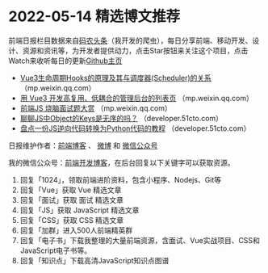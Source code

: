 # 2022-05-14 精选博文推荐

前端日报栏目数据来自[码农头条](http://hao.caibaojian.com.cn/)（我开发的爬虫），每日分享前端、移动开发、设计、资源和资讯等，为开发者提供动力，点击Star按钮来关注这个项目，点击Watch来收听每日的更新[Github主页](https://github.com/kujian/frontendDaily)
* [Vue3生命周期Hooks的原理及其与调度器(Scheduler)的关系](https://mp.weixin.qq.com/s?__biz=Mzg2NjUxOTM2Mg==&mid=2247495261&idx=1&sn=7d29e7c729672c763f17137fd8af3383) （mp.weixin.qq.com）
* [用 Vue3 开发高复用、低耦合的管理后台的列表页](https://mp.weixin.qq.com/s?__biz=MzkwNzIyMTYzNA==&mid=2247485293&idx=1&sn=ef2daf991f5af0c8ea730d426f11bf16) （mp.weixin.qq.com）
* [前端JS 烧脑面试题大赏](https://mp.weixin.qq.com/s?__biz=MzI0MzIyMDM5Ng==&mid=2649845585&idx=1&sn=4d5126428e4983c89d4e3fffbee276ef) （mp.weixin.qq.com）
* [聊聊JS中Object的Keys是无序的吗？](https://developer.51cto.com/article/708869.html) （developer.51cto.com）
* [盘点一份JS逆向代码转换为Python代码的教程](https://developer.51cto.com/article/708867.html) （developer.51cto.com）

日报维护作者：[前端博客](http://caibaojian.com.cn/) 、 [微博](http://weibo.com/kujian) 和 [微信公众号](https://open.weixin.qq.com/qr/code?username=caibaojian_com)

我的微信公众号：[前端开发博客](https://open.weixin.qq.com/qr/code?username=caibaojian_com)，在后台回复以下关键字可以获取资源。

1. 回复「1024」，领取前端进阶资料，包含小程序、Nodejs、Git等
2. 回复「Vue」获取 Vue 精选文章
3. 回复「面试」获取 面试 精选文章
4. 回复「JS」获取 JavaScript 精选文章
5. 回复「CSS」获取 CSS 精选文章
6. 回复「加群」进入500人前端精英群
7. 回复「电子书」下载我整理的大量前端资源，含面试、Vue实战项目、CSS和JavaScript电子书等。
8. 回复「知识点」下载高清JavaScript知识点图谱
